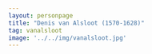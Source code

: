 ```yaml
---
layout: personpage
title: "Denis van Alsloot (1570-1628)"
tag: vanalsloot
image: '../../img/vanalsloot.jpg'
---
```


